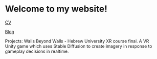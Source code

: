 # Welcome to my website!

[CV](https://jonathanmiroshnik.github.io/JonathanMiroshnikResume.pdf)

[Blog](blog.md)

Projects:
Walls Beyond Walls - Hebrew University XR course final. A VR Unity game which uses Stable Diffusion to create imagery in response to gameplay decisions in realtime.
